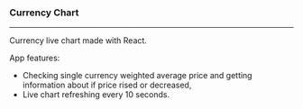 <h3>Currency Chart</h3>
<hr/>
<p>Currency live chart made with React.</p>

App features:
* Checking single currency weighted average price and getting information about if price rised or decreased,
* Live chart refreshing every 10 seconds.
